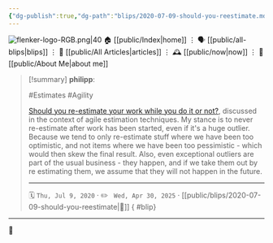 ```yaml
---
{"dg-publish":true,"dg-path":"blips/2020-07-09-should-you-reestimate.md","dg-permalink":"2020/07/09/should-you-reestimate/","permalink":"/2020/07/09/should-you-reestimate/","title":"philipp @ 2020-07-09"}
---
```



<div class="transclusion internal-embed is-loaded"><div class="markdown-embed">




![flenker-logo-RGB.png|40](/img/user/attachments/flenker-logo-RGB.png)
🏠 [[public/Index\|home]]  ⋮ 🗣️ [[public/all-blips\|blips]] ⋮  📝 [[public/All Articles\|articles]]  ⋮ 🕰️ [[public/now\|now]] ⋮ 🪪 [[public/About Me\|about me]]


</div></div>


> [!summary] **philipp**:
>
> #Estimates #Agility
>
> [Should you re-estimate your work while you do it or
> not?](https://www.mountaingoatsoftware.com/blog/to-re-estimate-or-not-that-is-the-question),
> discussed in the context of agile estimation techniques. My stance is to never
> re-estimate after work has been started, even if it's a huge outlier. Because we
> tend to only re-estimate stuff where we have been too optimistic, and not items
> where we have been too pessimistic - which would then skew the final result.
> Also, even exceptional outliers are part of the usual business - they happen,
> and if we take them out by re estimating them, we assume that they will not
> happen in the future.
> - - -
>
> 🗓️ <code>Thu, Jul 9, 2020</code>  · ✏️ <code> Wed, Apr 30, 2025</code>  · [[public/blips/2020-07-09-should-you-reestimate\|🔗]]
{ #blip}


- - -

 👾
